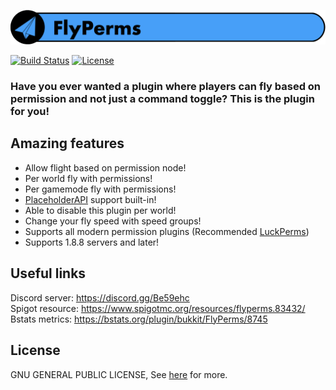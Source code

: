 ![FlyPerms](resource/FlyPerms.png)

[![Build Status](https://travis-ci.com/benwoo1110/FlyPerms.svg?branch=master)](https://travis-ci.com/benwoo1110/FlyPerms)
[![License](https://img.shields.io/github/license/benwoo1110/FlyPerms)](LICENSE)

### Have you ever wanted a plugin where players can fly based on permission and not just a command toggle? This is the plugin for you!

## Amazing features
* Allow flight based on permission node!
* Per world fly with permissions!
* Per gamemode fly with permissions!
* [PlaceholderAPI](https://www.spigotmc.org/resources/placeholderapi.6245/) support built-in!
* Able to disable this plugin per world!
* Change your fly speed with speed groups!
* Supports all modern permission plugins (Recommended [LuckPerms](https://luckperms.net/download))
* Supports 1.8.8 servers and later!

## Useful links
Discord server: https://discord.gg/Be59ehc </br>
Spigot resource: https://www.spigotmc.org/resources/flyperms.83432/ </br>
Bstats metrics: https://bstats.org/plugin/bukkit/FlyPerms/8745 </br>

## License
GNU GENERAL PUBLIC LICENSE, See [here](LICENSE) for more.

